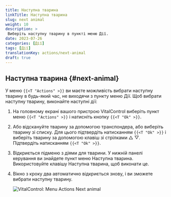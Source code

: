 ```yaml
---
title: Наступна тварина
linkTitle: Наступна тварина
slug: next animal
weight: 10
description: >
 Виберіть наступну тварину в пункті меню Дії.
date: 2023-07-26
categories: [Дії]
tags: [Дії]
translationKey: actions/next-animal
draft: true
---
```

## Наступна тварина {#next-animal}

У меню `{{<T "Actions" >}}` ви маєте можливість вибрати наступну тварину в будь-який час, не виходячи з пункту меню Дії. Щоб вибрати наступну тварину, виконайте наступні дії:

1. На головному екрані вашого пристрою VitalControl виберіть пункт меню `{{<T "Actions" >}}` і натисніть кнопку `{{<T "Ok" >}}`.

2. Або відскануйте тварину за допомогою транспондера, або виберіть тварину зі списку. Для цього підтвердіть натисканням `{{<T "Ok" >}}` і виберіть тварину за допомогою клавіш зі стрілками △ ▽. Підтвердіть натисканням `{{<T "Ok" >}}`.

3. Відкриється підменю з діями для тварини. У нижній панелі керування ви знайдете пункт меню Наступна тварина. Використовуйте клавішу Наступна тварина, щоб виконати це.

4. Вікно з кроку два автоматично відкриється знову, і ви зможете вибрати наступну тварину.

    ![VitalControl: Menu Actions Next animal](../images/nextanimal.png "Choose next animal")
    
